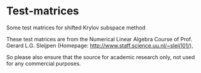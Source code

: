 # Test-matrices
Some test matrices for shifted Krylov subspace method

These test matrices are from the Numerical Linear Algebra Course of Prof. Gerard L.G. Sleijpen 
(Homepage: http://www.staff.science.uu.nl/~sleij101/), 

So please also ensure that the source for academic research only, not used for any commercial purposes.
